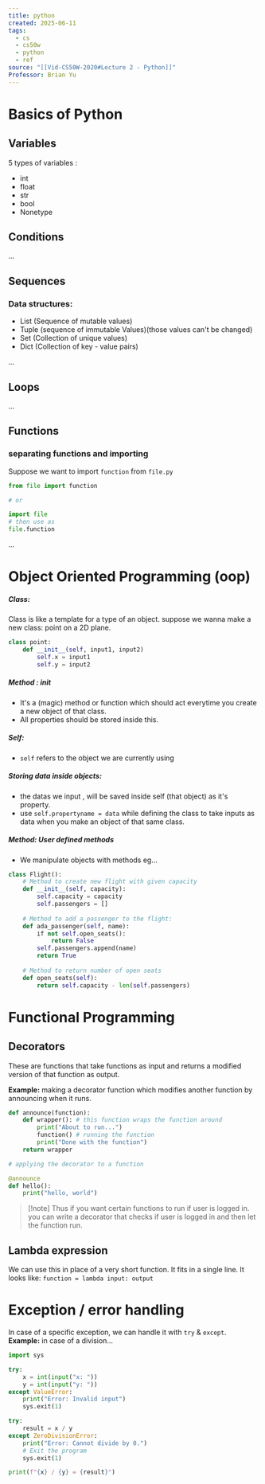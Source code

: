 ```yaml
---
title: python
created: 2025-06-11
tags:
  - cs
  - cs50w
  - python
  - ref
source: "[[Vid-CS50W-2020#Lecture 2 - Python]]"
Professor: Brian Yu
---
```

# Basics of Python
## Variables
5 types of variables :
- int
- float
- str
- bool
- Nonetype
## Conditions
...
## Sequences
### Data structures:
- List (Sequence of mutable values)
- Tuple (sequence of immutable Values)(those values can't be changed)
- Set (Collection of unique values)
- Dict (Collection of key - value pairs)

...
## Loops
...
## Functions
### separating functions and importing
Suppose we want to import `function` from `file.py`
```python
from file import function

# or

import file
# then use as
file.function
```
...
# Object Oriented Programming (oop)
##### Class:
Class is like a template for a type of an object. suppose we wanna make a new class: point on a 2D plane.
```python
class point:
	def __init__(self, input1, input2)
		self.x = input1
		self.y = input2
```
##### Method : **__init__**
- It's a (magic) method or function which should act everytime you create a new object of that class. 
- All properties should be stored inside this.
##### Self:
- `self` refers to the object we are currently using
##### Storing data inside objects:
- the datas we input , will be saved inside self (that object) as it's property.
- use `self.propertyname = data` while defining the class to take inputs as data when you make an object of that same class.
##### Method: User defined methods
- We manipulate objects with methods eg...
```python 
class Flight():
    # Method to create new flight with given capacity
    def __init__(self, capacity):
        self.capacity = capacity
        self.passengers = []
		
    # Method to add a passenger to the flight:
    def ada_passenger(self, name):
        ​if not self.open_seats():
            return False
        self.passengers.append(name)
        return True
		
    # Method to return number of open seats
    def open_seats(self):
        return self.capacity - len(self.passengers)
```
# Functional Programming
## Decorators
These are functions that take functions as input and returns a modified version of that function as output.

**Example:** making a decorator function which  modifies another function by announcing when it runs.
```Python
def announce(function):
	def wrapper(): # this function wraps the function around
		print("About to run...")
		function() # running the function
		print("Done with the function")
	return wrapper

# applying the decorator to a function

@announce
def hello():
	print("hello, world")
```

>[!note]  Thus if you want certain functions to run if user is logged in. you can write a decorator that checks if user is logged in and then let the function run.
## Lambda expression
We can use this in place of a very short function. It fits in a single line.
It looks like: `function = lambda input: output`
# Exception / error handling
In case of a specific exception, we can handle it with `try` & `except`.
**Example:** in case of a division...
```python
import sys

try:
    x = int(input("x: "))
    y = int(input("y: "))
except ValueError:
    print("Error: Invalid input")
    sys.exit(1)

try:
    result = x / y
except ZeroDivisionError:
    print("Error: Cannot divide by 0.")
    # Exit the program
    sys.exit(1)

print(f"{x} / {y} = {result}")
```
